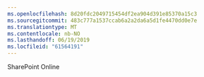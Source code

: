 ```yaml
---
ms.openlocfilehash: 8d20fdc2049715454df2ea904d391e85370a15c3
ms.sourcegitcommit: 483c777a1537ccab6a2a2da6a5d1fe4470dd0e7e
ms.translationtype: MT
ms.contentlocale: nb-NO
ms.lasthandoff: 06/19/2019
ms.locfileid: "61564191"
---
```

SharePoint Online